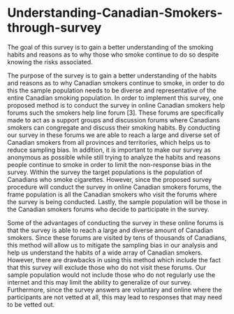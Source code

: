 # Understanding-Canadian-Smokers-through-survey
The goal of this survey is to gain a better understanding of the smoking habits and reasons as to why those who smoke continue to do so despite knowing the risks associated.

The purpose of the survey is to gain a better understanding of the habits and reasons as to why Canadian smokers continue to smoke, in order to do this the sample population needs to be diverse and representative of the entire Canadian smoking population. In order to implement this survey, one proposed method is to conduct the survey in online Canadian smokers help forums such the smokers help line forum [3]. These forums are specifically made to act as a support groups and discussion forums where Canadians smokers can congregate and discuss their smoking habits. By conducting our survey in these forums we are able to reach a large and diverse set of Canadian smokers from all provinces and territories, which helps us to reduce sampling bias. In addition, it is important to make our survey as anonymous as possible while still trying to analyze the habits and reasons people continue to smoke in order to limit the non-response bias in the survey. Within the survey the target populations is the population of Canadians who smoke cigarettes. However, since the proposed survey procedure will conduct the survey in online Canadian smokers forums, the frame population is all the Canadian smokers who visit the forums where the survey is being conducted. Lastly, the sample population will be those in the Canadian smokers forums who decide to participate in the survey.  

Some of the advantages of conducting the survey in these online forums is that the survey is able to reach a large and diverse amount of Canadian smokers. Since these forums are visited by tens of thousands of Canadians, this method will allow us to mitigate the sampling bias in our analysis and help us understand the habits of a wide array of Canadian smokers. However, there are drawbacks in using this method which include the fact that this survey will exclude those who do not visit these forums. Our sample population would not include those who do not regularly use the internet and this may limit the ability to generalize of our survey. Furthermore, since the survey answers are voluntary and online where the participants are not vetted at all, this may lead to responses that may need to be vetted out. 
